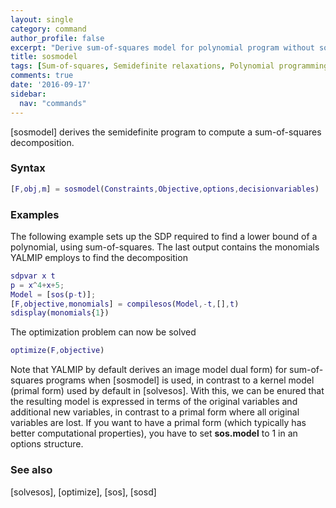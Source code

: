 ```yaml
---
layout: single
category: command
author_profile: false
excerpt: "Derive sum-of-squares model for polynomial program without solving it"
title: sosmodel
tags: [Sum-of-squares, Semidefinite relaxations, Polynomial programming]
comments: true
date: '2016-09-17'
sidebar:
  nav: "commands"
---
```



[sosmodel] derives the semidefinite program to compute a sum-of-squares decomposition.

### Syntax

````matlab
[F,obj,m] = sosmodel(Constraints,Objective,options,decisionvariables) 
````

### Examples

The following example sets up the SDP required to find a lower bound of a polynomial, using sum-of-squares. The last output contains the monomials YALMIP employs to find the decomposition

````matlab
sdpvar x t
p = x^4+x+5;
Model = [sos(p-t)];
[F,objective,monomials] = compilesos(Model,-t,[],t)
sdisplay(monomials{1})
````
The optimization problem can now be solved

````matlab
optimize(F,objective)
````

Note that YALMIP by default derives an image model dual form) for sum-of-squares programs when [sosmodel] is used, in contrast to a kernel model (primal form) used by default in [solvesos]. With this, we can be enured that the resulting model is expressed in terms of the original variables and additional new variables, in contrast to a primal form where all original variables are lost. If you want to have a primal form (which typically has better computational properties), you have to set **sos.model** to 1 in an options structure.

### See also
[solvesos], [optimize], [sos], [sosd]
